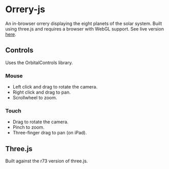 # Orrery-js

An in-browser orrery displaying the eight planets of the solar system. Built using three.js and requires a browser with WebGL support. See live version [here](http://ap0c.github.io/orrery-js).

## Controls

Uses the OrbitalControls library.

### Mouse

- Left click and drag to rotate the camera.
- Right click and drag to pan.
- Scrollwheel to zoom.

### Touch

- Drag to rotate the camera.
- Pinch to zoom.
- Three-finger drag to pan (on iPad).

## Three.js

Built against the r73 version of three.js.